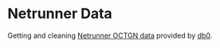 # Netrunner Data
Getting and cleaning [Netrunner OCTGN data][1] provided by [db0][2].

[1]: https://docs.google.com/uc?export=download&confirm=qg-_&id=0B-gMiPlH3rBAcmZmVnhNLU5wVEE
[2]: http://dbzer0.com/
